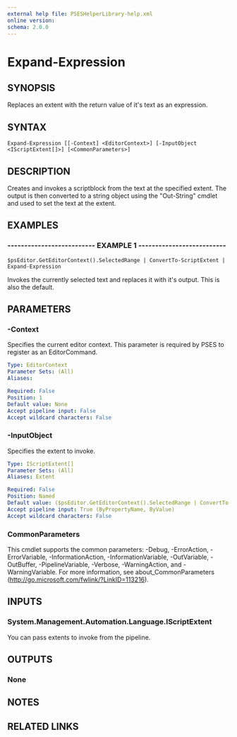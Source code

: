```yaml
---
external help file: PSESHelperLibrary-help.xml
online version: 
schema: 2.0.0
---
```


# Expand-Expression

## SYNOPSIS
Replaces an extent with the return value of it's text as an expression.

## SYNTAX

```
Expand-Expression [[-Context] <EditorContext>] [-InputObject <IScriptExtent[]>] [<CommonParameters>]
```

## DESCRIPTION
Creates and invokes a scriptblock from the text at the specified extent. 
The output is
then converted to a string object using the "Out-String" cmdlet and used to set the text at
the extent.

## EXAMPLES

### -------------------------- EXAMPLE 1 --------------------------
```
$psEditor.GetEditorContext().SelectedRange | ConvertTo-ScriptExtent | Expand-Expression
```

Invokes the currently selected text and replaces it with it's output.
This is also the default.

## PARAMETERS

### -Context
Specifies the current editor context.
This parameter is required by PSES to register as
an EditorCommand.

```yaml
Type: EditorContext
Parameter Sets: (All)
Aliases: 

Required: False
Position: 1
Default value: None
Accept pipeline input: False
Accept wildcard characters: False
```

### -InputObject
Specifies the extent to invoke.

```yaml
Type: IScriptExtent[]
Parameter Sets: (All)
Aliases: Extent

Required: False
Position: Named
Default value: ($psEditor.GetEditorContext().SelectedRange | ConvertTo-ScriptExtent)
Accept pipeline input: True (ByPropertyName, ByValue)
Accept wildcard characters: False
```

### CommonParameters
This cmdlet supports the common parameters: -Debug, -ErrorAction, -ErrorVariable, -InformationAction, -InformationVariable, -OutVariable, -OutBuffer, -PipelineVariable, -Verbose, -WarningAction, and -WarningVariable. For more information, see about_CommonParameters (http://go.microsoft.com/fwlink/?LinkID=113216).

## INPUTS

### System.Management.Automation.Language.IScriptExtent
You can pass extents to invoke from the pipeline.

## OUTPUTS

### None

## NOTES

## RELATED LINKS

